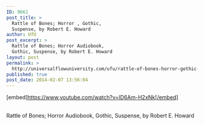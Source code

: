 ```yaml
---
ID: 9661
post_title: >
  Rattle of Bones; Horror , Gothic,
  Suspense, by Robert E. Howard
author: UfU
post_excerpt: >
  Rattle of Bones; Horror Audiobook,
  Gothic, Suspense, by Robert E. Howard
layout: post
permalink: >
  http://universalflowuniversity.com/ufu/rattle-of-bones-horror-gothic-suspense-by-robert-e-howard/
published: true
post_date: 2014-02-07 13:56:04
---
```

[embed]https://www.youtube.com/watch?v=ID6Am-H2xNk[/embed]</br></br>
<p>Rattle of Bones; Horror Audiobook, Gothic, Suspense, by Robert E. Howard </p>